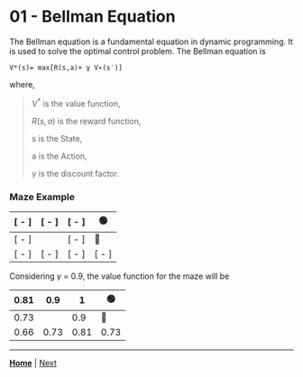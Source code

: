 # 01 - Bellman Equation

The Bellman equation is a fundamental equation in dynamic programming. It is used to solve the optimal control problem. The Bellman equation is     

```
V*(s)= max[R(s,a)+ γ V∗(s′)]
```

where,
 
> $V^*$ is the value function, 
> 
> $R(s,a)$ is the reward function, 
> 
> s is the State,
>
> a is the Action,
> 
> $\gamma$ is the discount factor. 
 

### Maze Example

| [ - ] | [ - ] | [ - ] | 🟢     |
| ----- | ----- | ----- | ----- |
| [ - ] |       | [ - ] | 🔴     |
| [ - ] | [ - ] | [ - ] | [ - ] |


Considering $\gamma$ = 0.9, the value function for the maze will be 

| 0.81 | 0.9  | 1    | 🟢    |
| ---- | ---- | ---- | ---- |
| 0.73 |      | 0.9  | 🔴    |
| 0.66 | 0.73 | 0.81 | 0.73 |

---

**[Home](../../../README.md)** | [Next](../02-mdp/README.md)
